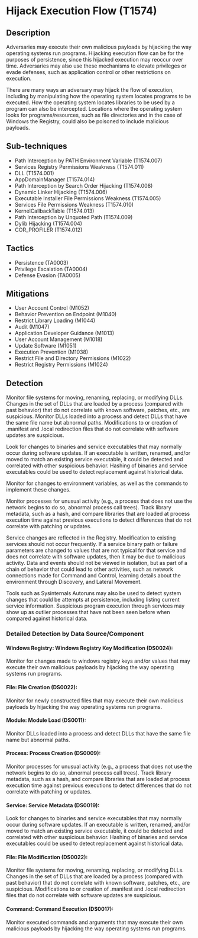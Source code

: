 # Hijack Execution Flow (T1574)

## Description
Adversaries may execute their own malicious payloads by hijacking the way operating systems run programs. Hijacking execution flow can be for the purposes of persistence, since this hijacked execution may reoccur over time. Adversaries may also use these mechanisms to elevate privileges or evade defenses, such as application control or other restrictions on execution.

There are many ways an adversary may hijack the flow of execution, including by manipulating how the operating system locates programs to be executed. How the operating system locates libraries to be used by a program can also be intercepted. Locations where the operating system looks for programs/resources, such as file directories and in the case of Windows the Registry, could also be poisoned to include malicious payloads.

## Sub-techniques
- Path Interception by PATH Environment Variable (T1574.007)
- Services Registry Permissions Weakness (T1574.011)
- DLL (T1574.001)
- AppDomainManager (T1574.014)
- Path Interception by Search Order Hijacking (T1574.008)
- Dynamic Linker Hijacking (T1574.006)
- Executable Installer File Permissions Weakness (T1574.005)
- Services File Permissions Weakness (T1574.010)
- KernelCallbackTable (T1574.013)
- Path Interception by Unquoted Path (T1574.009)
- Dylib Hijacking (T1574.004)
- COR_PROFILER (T1574.012)

## Tactics
- Persistence (TA0003)
- Privilege Escalation (TA0004)
- Defense Evasion (TA0005)

## Mitigations
- User Account Control (M1052)
- Behavior Prevention on Endpoint (M1040)
- Restrict Library Loading (M1044)
- Audit (M1047)
- Application Developer Guidance (M1013)
- User Account Management (M1018)
- Update Software (M1051)
- Execution Prevention (M1038)
- Restrict File and Directory Permissions (M1022)
- Restrict Registry Permissions (M1024)

## Detection
Monitor file systems for moving, renaming, replacing, or modifying DLLs. Changes in the set of DLLs that are loaded by a process (compared with past behavior) that do not correlate with known software, patches, etc., are suspicious. Monitor DLLs loaded into a process and detect DLLs that have the same file name but abnormal paths. Modifications to or creation of .manifest and .local redirection files that do not correlate with software updates are suspicious.

Look for changes to binaries and service executables that may normally occur during software updates. If an executable is written, renamed, and/or moved to match an existing service executable, it could be detected and correlated with other suspicious behavior. Hashing of binaries and service executables could be used to detect replacement against historical data.

Monitor for changes to environment variables, as well as the commands to implement these changes.

Monitor processes for unusual activity (e.g., a process that does not use the network begins to do so, abnormal process call trees). Track library metadata, such as a hash, and compare libraries that are loaded at process execution time against previous executions to detect differences that do not correlate with patching or updates.

Service changes are reflected in the Registry. Modification to existing services should not occur frequently. If a service binary path or failure parameters are changed to values that are not typical for that service and does not correlate with software updates, then it may be due to malicious activity. Data and events should not be viewed in isolation, but as part of a chain of behavior that could lead to other activities, such as network connections made for Command and Control, learning details about the environment through Discovery, and Lateral Movement.

Tools such as Sysinternals Autoruns may also be used to detect system changes that could be attempts at persistence, including listing current service information.  Suspicious program execution through services may show up as outlier processes that have not been seen before when compared against historical data.

### Detailed Detection by Data Source/Component
#### Windows Registry: Windows Registry Key Modification (DS0024): 
Monitor for changes made to windows registry keys and/or values that may execute their own malicious payloads by hijacking the way operating systems run programs.

#### File: File Creation (DS0022): 
Monitor for newly constructed files that may execute their own malicious payloads by hijacking the way operating systems run programs.

#### Module: Module Load (DS0011): 
Monitor DLLs loaded into a process and detect DLLs that have the same file name but abnormal paths.

#### Process: Process Creation (DS0009): 
Monitor processes for unusual activity (e.g., a process that does not use the network begins to do so, abnormal process call trees). Track library metadata, such as a hash, and compare libraries that are loaded at process execution time against previous executions to detect differences that do not correlate with patching or updates.

#### Service: Service Metadata (DS0019): 
Look for changes to binaries and service executables that may normally occur during software updates. If an executable is written, renamed, and/or moved to match an existing service executable, it could be detected and correlated with other suspicious behavior. Hashing of binaries and service executables could be used to detect replacement against historical data.

#### File: File Modification (DS0022): 
Monitor file systems for moving, renaming, replacing, or modifying DLLs. Changes in the set of DLLs that are loaded by a process (compared with past behavior) that do not correlate with known software, patches, etc., are suspicious. Modifications to or creation of .manifest and .local redirection files that do not correlate with software updates are suspicious.

#### Command: Command Execution (DS0017): 
Monitor executed commands and arguments that may execute their own malicious payloads by hijacking the way operating systems run programs.

